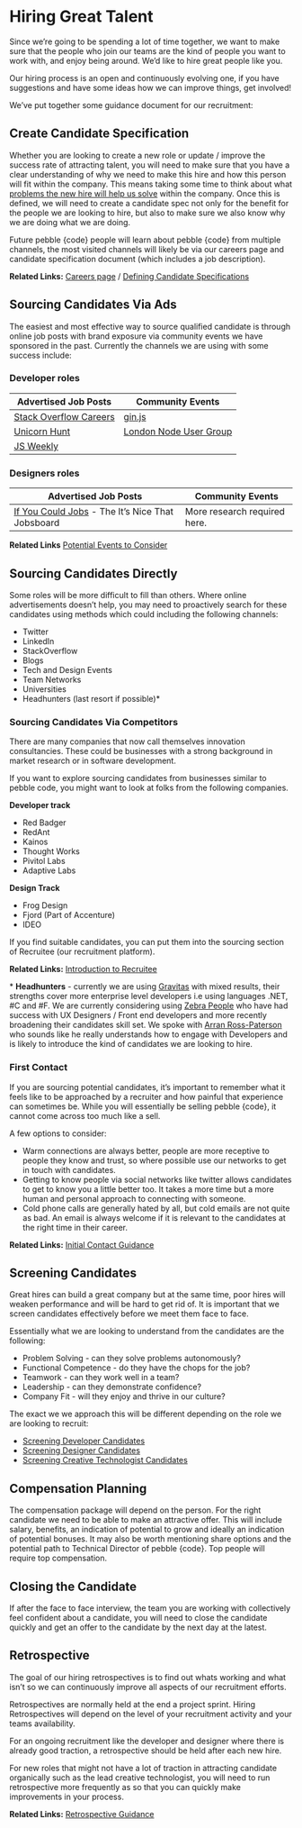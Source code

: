# Hiring Great Talent
Since we’re going to be spending a lot of time together, we want to make sure that the people who join our teams are the kind of people you want to work with, and enjoy being around. We’d like to hire great people like you. 

Our hiring process is an open and continuously evolving one, if you have suggestions and have some ideas how we can improve things, get involved!

We’ve put together some guidance document for our recruitment:

## Create Candidate Specification

Whether you are looking to create a new role or update / improve the success rate of attracting talent, you will need to make sure that you have a clear understanding of why we need to make this hire and how this person will fit within the company. This means taking some time to think about what [problems the new hire will help us solve](https://medium.com/@pebblecode/cloning-our-founders-bd49b95e74ef) within the company. Once this is defined, we will need to create a candidate spec not only for the benefit for the people we are looking to hire, but also to make sure we also know why we are doing what we are doing.

Future pebble {code} people will learn about pebble {code} from multiple channels, the most visited channels will likely be via our careers page and candidate specification document (which includes a job description). 

**Related Links:**
[Careers page](http://pebblecode.com/careers/) / [Defining Candidate Specifications](https://github.com/pebblecode/pebble-handbook/blob/master/hiring-great-talent/process/defining-candidate-specification.md)

## Sourcing Candidates Via Ads

The easiest and most effective way to source qualified candidate is through online job posts with brand exposure via community events we have sponsored in the past. Currently the channels we are using with some success include:

### Developer roles

**Advertised Job Posts** | **Community Events**
--- | --- 
[Stack Overflow Careers](https://careers.stackoverflow.com/company/pebble-code) | [gin.js ](http://ginjs.org/)
[Unicorn Hunt](https://unicornhunt.io/) | [London Node User Group](http://lnug.org/)
[JS Weekly](http://javascriptweekly.com/) |


### Designers roles

**Advertised Job Posts** | **Community Events**
--- | --- 
[If You Could Jobs](http://ifyoucouldjobs.com/) - The It’s Nice That Jobsboard | More research required here.

**Related Links**
[Potential Events to Consider](https://trello.com/c/wGeaszIi/4-external-events-sponsorship-attending-speaking)

## Sourcing Candidates Directly

Some roles will be more difficult to fill than others. Where online advertisements doesn’t help, you may need to proactively search for these candidates using methods which could including the following channels:

- Twitter
- LinkedIn
- StackOverflow
- Blogs
- Tech and Design Events
- Team Networks
- Universities 
- Headhunters (last resort if possible)*

### Sourcing Candidates Via Competitors
There are many companies that now call themselves innovation consultancies. These could be businesses with a strong background in market research or in software development.

If you want to explore sourcing candidates from businesses similar to pebble code, you might want to look at folks from the following companies. 

**Developer track** 
- Red Badger
- RedAnt
- Kainos
- Thought Works
- Pivitol Labs
- Adaptive Labs

**Design Track**
- Frog Design
- Fjord (Part of Accenture)
- IDEO

If you find suitable candidates, you can put them into the sourcing section of Recruitee (our recruitment platform).

**Related Links:**
[Introduction to Recruitee](https://github.com/pebblecode/pebble-handbook/blob/master/hiring-great-talent/process/introduction-to-recruitee.md)

\* **Headhunters** - currently we are using [Gravitas](http://www.gravitasrecruitmentgroup.com/) with mixed results, their strengths cover more enterprise level developers i.e using languages .NET, #C and #F. We are currently considering using [Zebra People](http://zebrapeople.com/) who have had success with UX Designers / Front end developers and more recently broadening their candidates skill set. We spoke with [Arran Ross-Paterson](https://twitter.com/arranrp) who sounds like he really understands how to engage with Developers and is likely to introduce the kind of candidates we are looking to hire. 

### First Contact

If you are sourcing potential candidates, it’s important to remember what it feels like to be approached by a recruiter and how painful that experience can sometimes be. While you will essentially be selling pebble {code}, it cannot come across too much like a sell. 

A few options to consider:

- Warm connections are always better, people are more receptive to people they know and trust, so where possible use our networks to get in touch with candidates.
- Getting to know people via social networks like twitter allows candidates to get to know you a little better too. It takes a more time but a more human and personal approach to connecting with someone.
- Cold phone calls are generally hated by all, but cold emails are not quite as bad. An email is always welcome if it is relevant to the candidates at the right time in their career. 

**Related Links:**
[Initial Contact Guidance](https://github.com/pebblecode/pebble-handbook/blob/master/hiring-great-talent/process/initial-contact.md)

## Screening Candidates

Great hires can build a great company but at the same time, poor hires will weaken performance and will be hard to get rid of. It is important that we screen candidates effectively before we meet them face to face. 

Essentially what we are looking to understand from the candidates are the following:

- Problem Solving - can they solve problems autonomously? 
- Functional Competence - do they have the chops for the job? 
- Teamwork - can they work well in a team? 
- Leadership - can they demonstrate confidence? 
- Company Fit - will they enjoy and thrive in our culture? 

The exact we we approach this will be different depending on the role we are looking to recruit:

- [Screening Developer Candidates](https://github.com/pebblecode/pebble-handbook/blob/master/hiring-great-talent/developer/process/01-screening-candidates.md)
- [Screening Designer Candidates](https://github.com/pebblecode/pebble-handbook/blob/master/hiring-great-talent/designer/screening-candidates.md)
- [Screening Creative Technologist Candidates](https://github.com/pebblecode/pebble-handbook/blob/master/hiring-great-talent/creative-technologist/screening-candidates.md)

## Compensation Planning

The compensation package will depend on the person. For the right candidate we need to be able to make an attractive offer. This will include salary, benefits, an indication of potential to grow and ideally an indication of potential bonuses. It may also be worth mentioning share options and the potential path to Technical Director of pebble {code}. Top people will require top compensation. 

## Closing the Candidate

If after the face to face interview, the team you are working with collectively feel confident about a candidate, you will need to close the candidate quickly and get an offer to the candidate by the next day at the latest. 

## Retrospective

The goal of our hiring retrospectives is to find out whats working and what isn’t so we can continuously improve all aspects of our recruitment efforts. 

Retrospectives are normally held at the end a project sprint. Hiring Retrospectives will depend on the level of your recruitment activity and your teams availability. 

For an ongoing recruitment like the developer and designer where  there is already good traction, a retrospective should be held after each new hire.

For new roles that might not have a lot of traction in attracting candidate organically such as the lead creative technologist, you will need to run retrospective more frequently as so that you can quickly make improvements in your process.
 
**Related Links:**
[Retrospective Guidance](https://github.com/pebblecode/pebble-handbook/blob/master/hiring-great-talent/process/retrospective.md)
